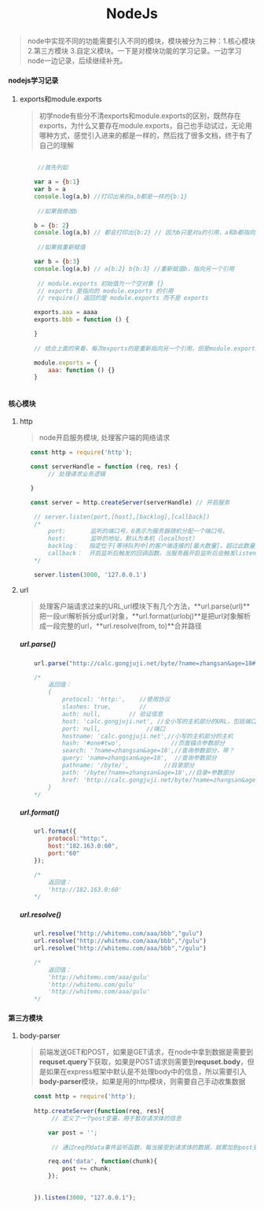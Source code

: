 # <p align = "center"> NodeJs </p>

> node中实现不同的功能需要引入不同的模块，模块被分为三种：1.核心模块 2.第三方模块 3.自定义模块。一下是对模块功能的学习记录。一边学习node一边记录，后续继续补充。

#### nodejs学习记录

1. exports和module.exports

    > 初学node有些分不清exports和module.exports的区别，既然存在exports，为什么又要存在module.exports，自己也手动试过，无论用哪种方式，感觉引入进来的都是一样的，然后找了很多文档，终于有了自己的理解

    ```js
        
         //首先列如

        var a = {b:1}
        var b = a
        console.log(a,b) //打印出来的a,b都是一样的{b:1}
          
         //如果我修改b

        b = {b: 2}
        console.log(a,b) // 都会打印出{b:2} // 因为b只是对a的引用，a和b都指向同一个地方
          
         //如果我重新赋值

        var b = {b:3}
        console.log(a,b) // a{b:2} b{b:3} //重新赋值b，指向另一个引用
        
         // module.exports 初始值为一个空对象 {}
         // exports 是指向的 module.exports 的引用
         // require() 返回的是 module.exports 而不是 exports

        exports.aaa = aaaa
        exports.bbb = function () {

        }
        
        // 结合上面的来看，每次exports的是重新指向另一个引用，但是module.exports里面没有改变

        module.exports = {
            aaa: function () {}
        }
      
    ```

#### 核心模块

1. http
    > node开启服务模块, 处理客户端的网络请求
    ```js
       const http = require('http');

       const serverHandle = function (req, res) {
            // 处理请求业务逻辑

       }

       const server = http.createServer(serverHandle) // 开启服务

        // server.listen(port,[host],[backlog],[callback])
        /*
            port:       监听的端口号，0表示为服务器随机分配一个端口号。
            host:       监听的地址，默认为本机（localhost）
            backlog：   指定位于[等待队列中]的客户端连接的[最大数量]。超过此数量，则服务器拒绝新的客户端请求。
            callback：  开启监听后触发的回调函数。当服务器开启监听后会触发listening事件，可以通过监听listening事件来代替callback回调函数。
        */

        server.listen(3000, '127.0.0.1')
    ```

2. url
    > 处理客户端请求过来的URL,url模块下有几个方法，**url.parse(url)**把一段url解析拆分成url对象，**url.format(urlobj)**是把url对象解析成一段完整的url，**url.resolve(from, to)**合并路径

    ##### url.parse()
    ```js
        url.parse("http://calc.gongjuji.net/byte/?name=zhangsan&age=18#one#two")

        /*
            返回值：
            {
                protocol: 'http:',    //使用协议
                slashes: true,        //
                auth: null,		   // 验证信息
                host: 'calc.gongjuji.net', //全小写的主机部分的URL，包括端口信息。
                port: null,				//端口
                hostname: 'calc.gongjuji.net',//小写的主机部分的主机
                hash: '#one#two',			   //页面锚点参数部分
                search: '?name=zhangsan&age=18',//查询参数部分，带？
                query: 'name=zhangsan&age=18',  //查询参数部分
                pathname: '/byte/',			 //目录部分
                path: '/byte/?name=zhangsan&age=18',//目录+参数部分
                href: 'http://calc.gongjuji.net/byte/?name=zhangsan&age=18#one#two'  //最初解析的完整的网址。双方的协议和主机是小写
            }
        */
    ```
    ##### url.format()
    ```js
        url.format({
            protocol:"http:",
            host:"182.163.0:60",
            port:"60"
        });

        /*
            返回值：
            'http://182.163.0:60'
        */
    ```

    ##### url.resolve()
    ```js
        url.resolve("http://whitemu.com/aaa/bbb","gulu")
        url.resolve("http://whitemu.com/aaa/bbb","/gulu")
        url.resolve("http://whitemu.com/aaa/bbb","/gulu")

        /*
            返回值：
            'http://whitemu.com/aaa/gulu'
            'http://whitemu.com/gulu'
            'http://whitemu.com/aaa/gulu'
        */
    ```
    


#### 第三方模块

1. body-parser

    > 前端发送GET和POST，如果是GET请求，在node中拿到数据是需要到**requset.query**下获取，如果是POST请求则需要到**requset.body**，但是如果在express框架中默认是不处理body中的信息，所以需要引入**body-parser**模块，如果是用的http模块，则需要自己手动收集数据

    ```js
        const http = require('http');
        
        http.createServer(function(req, res){
             // 定义了一个post变量，用于暂存请求体的信息

            var post = '';     
        
             // 通过req的data事件监听函数，每当接受到请求体的数据，就累加到post变量中

            req.on('data', function(chunk){    
                post += chunk;
            });

            
        }).listen(3000, "127.0.0.1");
    ```

